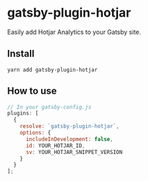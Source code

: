 # gatsby-plugin-hotjar

Easily add Hotjar Analytics to your Gatsby site.

## Install

`yarn add gatsby-plugin-hotjar`

## How to use

```javascript
// In your gatsby-config.js
plugins: [
  {
    resolve: `gatsby-plugin-hotjar`,
    options: {
      includeInDevelopment: false,
      id: YOUR_HOTJAR_ID,
      sv: YOUR_HOTJAR_SNIPPET_VERSION
    }
  }
];
```
